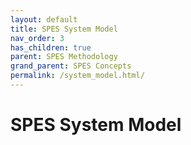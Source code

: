 ```yaml
---
layout: default
title: SPES System Model
nav_order: 3
has_children: true
parent: SPES Methodology
grand_parent: SPES Concepts
permalink: /system_model.html/
---
```

# SPES System Model
